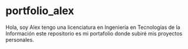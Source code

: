 # portfolio_alex
Hola, soy Alex tengo una licenciatura en Ingeniería en Tecnologías de la Información este repositorio es mi portafolio donde subiré mis proyectos personales. 

